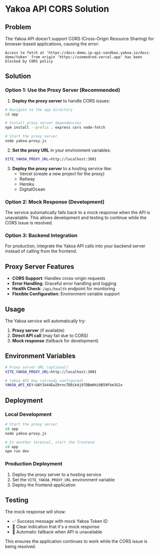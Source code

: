 # Yakoa API CORS Solution

## Problem
The Yakoa API doesn't support CORS (Cross-Origin Resource Sharing) for browser-based applications, causing the error:
```
Access to fetch at 'https://docs-demo.ip-api-sandbox.yakoa.io/docs-demo/token' from origin 'https://usemodred.vercel.app' has been blocked by CORS policy
```

## Solution

### Option 1: Use the Proxy Server (Recommended)

1. **Deploy the proxy server** to handle CORS issues:

```bash
# Navigate to the app directory
cd app

# Install proxy server dependencies
npm install --prefix . express cors node-fetch

# Start the proxy server
node yakoa-proxy.js
```

2. **Set the proxy URL** in your environment variables:
```bash
VITE_YAKOA_PROXY_URL=http://localhost:3001
```

3. **Deploy the proxy server** to a hosting service like:
   - Vercel (create a new project for the proxy)
   - Railway
   - Heroku
   - DigitalOcean

### Option 2: Mock Response (Development)

The service automatically falls back to a mock response when the API is unavailable. This allows development and testing to continue while the CORS issue is resolved.

### Option 3: Backend Integration

For production, integrate the Yakoa API calls into your backend server instead of calling from the frontend.

## Proxy Server Features

- **CORS Support**: Handles cross-origin requests
- **Error Handling**: Graceful error handling and logging
- **Health Check**: `/api/health` endpoint for monitoring
- **Flexible Configuration**: Environment variable support

## Usage

The Yakoa service will automatically try:
1. **Proxy server** (if available)
2. **Direct API call** (may fail due to CORS)
3. **Mock response** (fallback for development)

## Environment Variables

```bash
# Proxy server URL (optional)
VITE_YAKOA_PROXY_URL=http://localhost:3001

# Yakoa API key (already configured)
YAKOA_API_KEY=UAY1k44Ew29rncTD9ik4j97DBmKHi0B59Fkm3G2x
```

## Deployment

### Local Development
```bash
# Start the proxy server
cd app
node yakoa-proxy.js

# In another terminal, start the frontend
cd app
npm run dev
```

### Production Deployment
1. Deploy the proxy server to a hosting service
2. Set the `VITE_YAKOA_PROXY_URL` environment variable
3. Deploy the frontend application

## Testing

The mock response will show:
- ✅ Success message with mock Yakoa Token ID
- 📝 Clear indication that it's a mock response
- 🔄 Automatic fallback when API is unavailable

This ensures the application continues to work while the CORS issue is being resolved. 